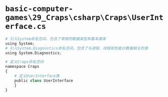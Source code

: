 # `basic-computer-games\29_Craps\csharp\Craps\UserInterface.cs`

```py
# 引入System命名空间，包含了常用的数据类型和基本类库
using System;
# 引入System.Diagnostics命名空间，包含了与进程、线程和性能计数器相关的类
using System.Diagnostics;

# 定义Craps命名空间
namespace Craps
{
    # 定义UserInterface类
    public class UserInterface
    }
}
```